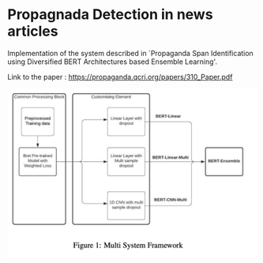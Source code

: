 # Propagnada Detection in news articles

Implementation of the system described in `Propaganda Span Identification using Diversified BERT Architectures based Ensemble Learning'.

Link to the paper : https://propaganda.qcri.org/papers/310_Paper.pdf 

![Proposed Solution](https://github.com/depshad/propagnada-detection/blob/master/Proposed_Solution.png)
